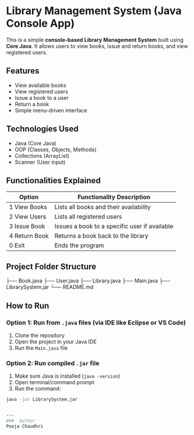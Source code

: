 #  Library Management System (Java Console App)

This is a simple **console-based Library Management System** built using **Core Java**. It allows users to view books, issue and return books, and view registered users.



##  Features

-  View available books  
-  View registered users  
-  Issue a book to a user  
-  Return a book  
-  Simple menu-driven interface  



##  Technologies Used

- Java (Core Java)
- OOP (Classes, Objects, Methods)
- Collections (ArrayList)
- Scanner (User input)



## Functionalities Explained

| Option | Functionality Description |
|--------|---------------------------|
| 1 View Books | Lists all books and their availability |
| 2️ View Users | Lists all registered users |
| 3️ Issue Book | Issues a book to a specific user if available |
| 4️ Return Book | Returns a book back to the library |
| 0️ Exit | Ends the program |



##  Project Folder Structure

├── Book.java
├── User.java
├── Library.java
├── Main.java
├── LibrarySystem.jar
└── README.md



##   How to Run

###  Option 1: Run from `.java` files (via IDE like Eclipse or VS Code)

1. Clone the repository  
2. Open the project in your Java IDE  
3. Run the `Main.java` file  

###  Option 2: Run compiled `.jar` file

1. Make sure Java is installed (`java -version`)  
2. Open terminal/command prompt  
3. Run the command:

```bash
java -jar LibrarySystem.jar


---
###  Author
Pooja Chaudhri


